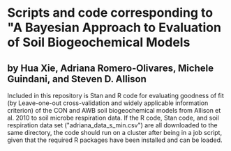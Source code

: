 # Scripts and code corresponding to "A Bayesian Approach to Evaluation of Soil Biogeochemical Models
## by Hua Xie, Adriana Romero-Olivares, Michele Guindani, and Steven D. Allison

Included in this repository is Stan and R code for evaluating goodness of fit (by Leave-one-out cross-validation and widely applicable information criterion) of the CON and AWB soil biogeochemical models from Allison et al. 2010 to soil microbe respiration data. If the R code, Stan code, and soil respiration data set ("adriana_data_s_min.csv") are all downloaded to the same directory, the code should run on a cluster after being in a job script, given that the required R packages have been installed and can be loaded.
